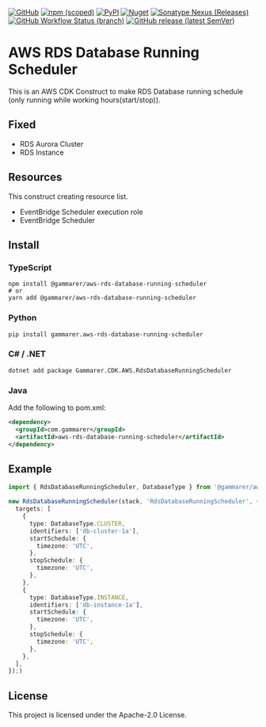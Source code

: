 [![GitHub](https://img.shields.io/github/license/yicr/aws-rds-database-running-scheduler?style=flat-square)](https://github.com/yicr/aws-rds-database-running-scheduler/blob/main/LICENSE)
[![npm (scoped)](https://img.shields.io/npm/v/@gammarer/aws-rds-database-running-scheduler?style=flat-square)](https://www.npmjs.com/package/@gammarer/aws-rds-database-running-scheduler)
[![PyPI](https://img.shields.io/pypi/v/gammarer.aws-rds-database-running-scheduler?style=flat-square)](https://pypi.org/project/gammarer.aws-rds-database-running-scheduler/)
[![Nuget](https://img.shields.io/nuget/v/Gammarer.CDK.AWS.RdsDatabaseRunningScheduler?style=flat-square)](https://www.nuget.org/packages/Gammarer.CDK.AWS.RdsDatabaseRunningScheduler/)
[![Sonatype Nexus (Releases)](https://img.shields.io/nexus/r/com.gammarer/aws-rds-database-running-scheduler?server=https%3A%2F%2Fs01.oss.sonatype.org%2F&style=flat-square)](https://s01.oss.sonatype.org/content/repositories/releases/com/gammarer/aws-rds-database-running-scheduler/)
[![GitHub Workflow Status (branch)](https://img.shields.io/github/actions/workflow/status/yicr/aws-rds-database-running-scheduler/release.yml?branch=main&label=release&style=flat-square)](https://github.com/yicr/aws-rds-database-running-scheduler/actions/workflows/release.yml)
[![GitHub release (latest SemVer)](https://img.shields.io/github/v/release/yicr/aws-rds-database-running-scheduler?sort=semver&style=flat-square)](https://github.com/yicr/aws-rds-database-running-scheduler/releases)

# AWS RDS Database Running Scheduler

This is an AWS CDK Construct to make RDS Database running schedule (only running while working hours(start/stop)).

## Fixed

- RDS Aurora Cluster
- RDS Instance

## Resources

This construct creating resource list.

- EventBridge Scheduler execution role
- EventBridge Scheduler

## Install

### TypeScript

```shell
npm install @gammarer/aws-rds-database-running-scheduler
# or
yarn add @gammarer/aws-rds-database-running-scheduler
```

### Python

```shell
pip install gammarer.aws-rds-database-running-scheduler
```

### C# / .NET

```shell
dotnet add package Gammarer.CDK.AWS.RdsDatabaseRunningScheduler
```

### Java

Add the following to pom.xml:

```xml
<dependency>
  <groupId>com.gammarer</groupId>
  <artifactId>aws-rds-database-running-scheduler</artifactId>
</dependency>
```

## Example

```typescript
import { RdsDatabaseRunningScheduler, DatabaseType } from '@gammarer/aws-rds-database-running-scheduler';

new RdsDatabaseRunningScheduler(stack, 'RdsDatabaseRunningScheduler', {
  targets: [
    {
      type: DatabaseType.CLUSTER,
      identifiers: ['db-cluster-1a'],
      startSchedule: {
        timezone: 'UTC',
      },
      stopSchedule: {
        timezone: 'UTC',
      },
    },
    {
      type: DatabaseType.INSTANCE,
      identifiers: ['db-instance-1a'],
      startSchedule: {
        timezone: 'UTC',
      },
      stopSchedule: {
        timezone: 'UTC',
      },
    },
  ],
});)

```

## License

This project is licensed under the Apache-2.0 License.



